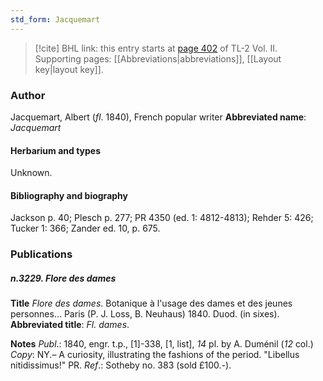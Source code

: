 ```yaml
---
std_form: Jacquemart
---
```


> [!cite] BHL link: this entry starts at [page 402](https://www.biodiversitylibrary.org/page/33068644) of TL-2 Vol. II.
> Supporting pages: [[Abbreviations|abbreviations]], [[Layout key|layout key]].

### Author

Jacquemart, Albert (*fl*. 1840), French popular writer 
**Abbreviated name**: *Jacquemart*

#### Herbarium and types

Unknown.

#### Bibliography and biography

Jackson p. 40; Plesch p. 277; PR 4350 (ed. 1: 4812-4813); Rehder 5: 426; Tucker 1: 366; Zander ed. 10, p. 675.

### Publications

##### n.3229. Flore des dames

**Title**
*Flore des dames*. Botanique à l'usage des dames et des jeunes personnes... Paris (P. J. Loss, B. Neuhaus) 1840. Duod. (in sixes).
**Abbreviated title**: *Fl. dames*.

**Notes**
*Publ*.: 1840, engr. t.p., \[1\]-338, \[1, list\], *14* pl. by A. Duménil (*12* col.) *Copy*: NY.– A curiosity, illustrating the fashions of the period. "Libellus nitidissimus!" PR.
*Ref*.: Sotheby no. 383 (sold £100.-).

